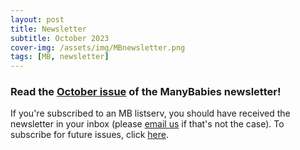 ```yaml
---
layout: post
title: Newsletter
subtitle: October 2023
cover-img: /assets/img/MBnewsletter.png
tags: [MB, newsletter]
---
```


### Read the [October issue](https://mailchi.mp/manybabies/2023-oct-newsletter) of the ManyBabies newsletter!

If you're subscribed to an MB listserv, you should have received the newsletter in your inbox (please [email us](mailto:contact@manybabies.org) if that's not the case). To subscribe for future issues, click [here](https://t.co/7zxifYO7qN?amp=1).

